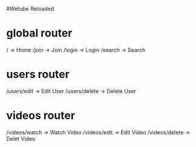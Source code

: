 #Wetube Reloaded

# global router

/ -> Home
/join -> Join
/login -> Login
/search -> Search

# users router

/users/edit -> Edit User
/users/delete -> Delete User

# videos router

/videos/watch -> Watch Video
/videos/edit -> Edit Video
/videos/delete -> Delet Video
